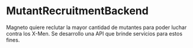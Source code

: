 # MutantRecruitmentBackend
Magneto quiere reclutar la mayor cantidad de mutantes para poder luchar contra los X-Men. Se desarrollo una API que brinde servicios para estos fines.
